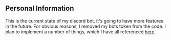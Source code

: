 ## Personal Information

This is the current state of my discord bot, it's going to have more features in the future. For obvious reasons, I removed my bots token from the code. I plan to implement a number of things, which I have all referenced [here](https://aldengarcia.github.io/).
